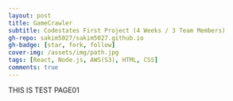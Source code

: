 ```yaml
---
layout: post
title: GameCrawler
subtitle: Codestates First Project (4 Weeks / 3 Team Members)
gh-repo: sakim5027/sakim5027.github.io
gh-badge: [star, fork, follow]
cover-img: /assets/img/path.jpg
tags: [React, Node.js, AWS(S3), HTML, CSS]
comments: true
---
```


THIS IS TEST PAGE01
